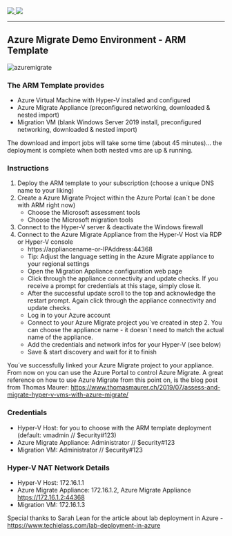 <a href="https://portal.azure.com/#create/Microsoft.Template/uri/https%3A%2F%2Fraw.githubusercontent.com%2FGetVirtual%2FAzure-ARM%2Fmaster%2FDemo-AzureMigrate%2Fazuredeploy.json" target="_blank">
    <img src="http://azuredeploy.net/deploybutton.png"/>
</a>
<a href="http://armviz.io/#/?load=https://raw.githubusercontent.com/GetVirtual/Azure-ARM/master/Demo-AzureMigrate/azuredeploy.json" target="_blank">
    <img src="http://armviz.io/visualizebutton.png"/>
</a>

---

## Azure Migrate Demo Environment - ARM Template

![azuremigrate](https://azuremigratedemo.blob.core.windows.net/vms/AzureMigrate.jpg "Azure Migrate")

### The ARM Template provides
* Azure Virtual Machine with Hyper-V installed and configured
* Azure Migrate Appliance (preconfigured networking, downloaded & nested import)
* Migration VM (blank Windows Server 2019 install, preconfigured networking, downloaded & nested import)

The download and import jobs will take some time (about 45 minutes)... the deployment is complete when both nested vms are up & running.

### Instructions
1. Deploy the ARM template to your subscription (choose a unique DNS name to your liking)
2. Create a Azure Migrate Project within the Azure Portal (can´t be done with ARM right now)
    * Choose the Microsoft assessment tools
    * Choose the Microsoft migration tools
3. Connect to the Hyper-V server & deactivate the Windows firewall
4. Connect to the Azure Migrate Appliance from the Hyper-V Host via RDP or Hyper-V console
    * https://appliancename-or-IPAddress:44368
    * Tip: Adjust the language setting in the Azure Migrate appliance to your regional settings
    * Open the Migration Appliance configuration web page
    * Click through the appliance connectivity and update checks. If you receive a prompt for credentials at this stage, simply close it.
    * After the successful update scroll to the top and acknowledge the restart prompt. Again click through the appliance connectivity and update checks.
    * Log in to your Azure account
    * Connect to your Azure Migrate project you´ve created in step 2. You can choose the appliance name - it doesn´t need to match the actual name of the appliance.
    * Add the credentials and network infos for your Hyper-V (see below)
    * Save & start discovery and wait for it to finish

You´ve successfully linked your Azure Migrate project to your appliance. From now on you can use the Azure Portal to control Azure Migrate.
A great reference on how to use Azure Migrate from this point on, is the blog post from Thomas Maurer: https://www.thomasmaurer.ch/2019/07/assess-and-migrate-hyper-v-vms-with-azure-migrate/

### Credentials
* Hyper-V Host: for you to choose with the ARM template deployment (default: vmadmin // $ecurity#123)
* Azure Migrate Appliance: Administrator // $ecurity#123
* Migration VM: Administrator // $ecurity#123

### Hyper-V NAT Network Details
* Hyper-V Host: 172.16.1.1
* Azure Migrate Appliance: 172.16.1.2, Azure Migrate Appliance https://172.16.1.2:44368
* Migration VM: 172.16.1.3


Special thanks to Sarah Lean for the article about lab deployment in Azure - https://www.techielass.com/lab-deployment-in-azure
